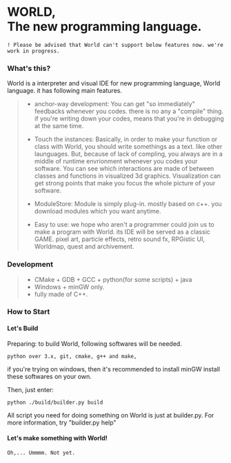 

WORLD, <br/>The new programming language.
=======================================

	! Please be advised that World can't support below features now. we're work in progress.

### What's this?
World is a interpreter and visual IDE for new programming language, World language.
it has following main features.

> * anchor-way development: You can get "so immediately" feedbacks whenever you codes.
		there is no any a "compile" thing. if you're writing down your codes, means that 
		you're in debugging	at the same time.
>
> 
> * Touch the instances: Basically, in order to make your function or class with World, 
		you should write somethings as a text. like other launguages.
		But, because of lack of compling, you always are in a middle of runtime envrionment
		whenever you codes your software. You can see which interactions are made of between
		classes and functions in visualized 3d graphics. 
		Visualization can get strong points that make you focus the whole picture of your
		software.
>
> * ModuleStore: Module is simply plug-in. mostly based on c++. you download modules
		which you want anytime.
>
> * Easy to use: we hope who aren't a programmer could join us to make a program with
		World. its IDE will be served as a classic GAME. pixel art, particle effects, retro
		sound fx, RPGistic UI, Worldmap, quest and archivement.


### Development 
> * CMake + GDB + GCC + python(for some scripts) + java
> * Windows + minGW only.
> * fully made of C++.


### How to Start
#### Let's Build

Preparing: to build World, following softwares will be needed.
    		
	python over 3.x, git, cmake, g++ and make,

if you're trying on windows, then it's recommended to install minGW install these softwares on your own.

Then, just enter:
		
	python ./build/builder.py build

All script you need for doing something on World is just at builder.py.
For more information, try "builder.py help"

#### Let's make something with World!
	
	Oh,... Ummmm. Not yet.
